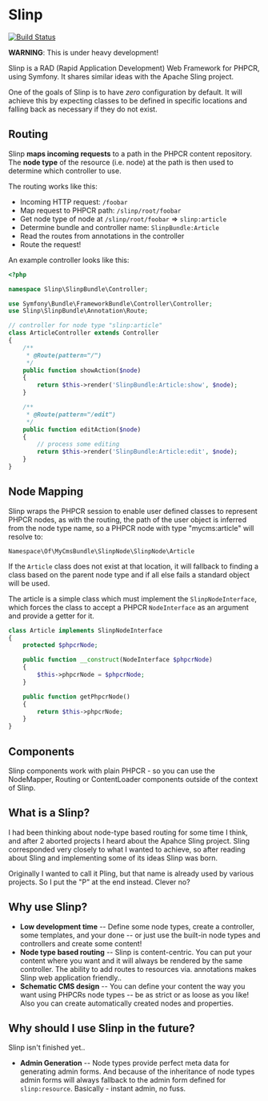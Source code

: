 # Slinp

[![Build
Status](https://travis-ci.org/dantleech/slinp.svg?branch=master)](https://travis-ci.org/dantleech/slinp)

**WARNING**: This is under heavy development!

Slinp is a RAD (Rapid Application Development) Web Framework for PHPCR, using Symfony. It
shares similar ideas with the Apache Sling project.

One of the goals of Slinp is to have *zero* configuration by default. It will achieve
this by expecting classes to be defined in specific locations and falling back
as necessary if they do not exist.

## Routing

Slinp **maps incoming requests** to a path in the PHPCR content repository.  The
**node type** of the resource (i.e. node) at the path is then used to determine
which controller to use.

The routing works like this:

- Incoming HTTP request: `/foobar`
- Map request to PHPCR path: `/slinp/root/foobar`
- Get node type of node at `/slinp/root/foobar` => `slinp:article`
- Determine bundle and controller name: `SlinpBundle:Article`
- Read the routes from annotations in the controller
- Route the request!

An example controller looks like this:

````php
<?php

namespace Slinp\SlinpBundle\Controller;

use Symfony\Bundle\FrameworkBundle\Controller\Controller;
use Slinp\SlinpBundle\Annotation\Route;

// controller for node type "slinp:article"
class ArticleController extends Controller
{
    /**
     * @Route(pattern="/")
     */
    public function showAction($node)
    {
        return $this->render('SlinpBundle:Article:show', $node);
    }

    /**
     * @Route(pattern="/edit")
     */
    public function editAction($node)
    {
        // process some editing
        return $this->render('SlinpBundle:Article:edit', $node);
    }
}
````

## Node Mapping

Slinp wraps the PHPCR session to enable user defined classes to represent
PHPCR nodes, as with the routing, the path of the user object is inferred from
the node type name, so a PHPCR node with type "mycms:article" will resolve to:

    Namespace\Of\MyCmsBundle\SlinpNode\SlinpNode\Article

If the `Article` class does not exist at that location, it will fallback to
finding a class based on the parent node type and if all else fails a standard
object will be used.

The article is a simple class which must implement the `SlinpNodeInterface`,
which forces the class to accept a PHPCR `NodeInterface` as an argument and
provide a getter for it.

````php
class Article implements SlinpNodeInterface
{
    protected $phpcrNode;

    public function __construct(NodeInterface $phpcrNode)
    {
        $this->phpcrNode = $phpcrNode;
    }

    public function getPhpcrNode() 
    {
        return $this->phpcrNode;
    }
}
````

## Components

Slinp components work with plain PHPCR - so you can use the NodeMapper,
Routing or ContentLoader components outside of the context of Slinp.


## What is a Slinp?

I had been thinking about node-type based routing for some time I think, and
after 2 aborted projects I heard about the Apahce Sling project. Sling
corresponded very closely to what I wanted to achieve, so after reading about
Sling and implementing some of its ideas Slinp was born.

Originally I wanted to call it Pling, but that name is already used by various 
projects. So I put the "P" at the end instead. Clever no?

## Why use Slinp?

- **Low development time** -- Define some node types, create a controller, some
  templates, and your done -- or just use the built-in node types and
  controllers and create some content!
- **Node type based routing** -- Slinp is content-centric. You can put your
  content where you want and it will always be rendered by the same
  controller. The ability to add routes to resources via. annotations makes
  Slinp web application friendly..
- **Schematic CMS design** -- You can define your content the way you want
  using PHPCRs node types -- be as strict or as loose as you like! Also you can
  create automatically created nodes and properties.

## Why should I use Slinp in the future?

Slinp isn't finished yet..

- **Admin Generation** -- Node types provide perfect meta data for generating
  admin forms. And because of the inheritance of node types admin forms will
  always fallback to the admin form defined for `slinp:resource`. Basically -
  instant admin, no fuss.
